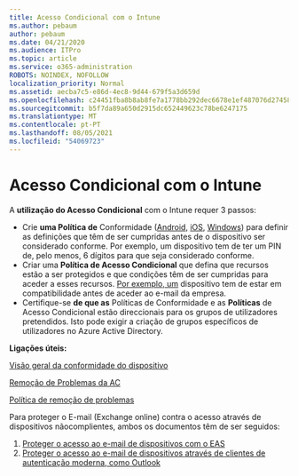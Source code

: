 ```yaml
---
title: Acesso Condicional com o Intune
ms.author: pebaum
author: pebaum
ms.date: 04/21/2020
ms.audience: ITPro
ms.topic: article
ms.service: o365-administration
ROBOTS: NOINDEX, NOFOLLOW
localization_priority: Normal
ms.assetid: aecba7c5-e86d-4ec8-9d44-679f5a3d659d
ms.openlocfilehash: c24451fba8b8ab8fe7a1778bb292dec6678e1ef487076d27458c9aeb4963c683
ms.sourcegitcommit: b5f7da89a650d2915dc652449623c78be6247175
ms.translationtype: MT
ms.contentlocale: pt-PT
ms.lasthandoff: 08/05/2021
ms.locfileid: "54069723"
---
```

# <a name="conditional-access-with-intune"></a>Acesso Condicional com o Intune

A  **utilização do Acesso Condicional**  com o Intune requer 3 passos:

- Crie **uma Política de** Conformidade ([Android,](https://docs.microsoft.com/intune/compliance-policy-create-android) [iOS](https://docs.microsoft.com/intune/compliance-policy-create-ios), [Windows](https://docs.microsoft.com//intune/compliance-policy-create-windows)) para definir as definições que têm de ser cumpridas antes de o dispositivo ser considerado conforme. Por exemplo, um dispositivo tem de ter um PIN de, pelo menos, 6 dígitos para que seja considerado conforme.
- Criar uma **Política de Acesso Condicional**  que defina que recursos estão a ser protegidos e que condições têm de ser cumpridas para aceder a esses recursos.  [Por exemplo, um](https://docs.microsoft.com/intune/tutorial-protect-email-on-unmanaged-devices#create-conditional-access-policies)  dispositivo tem de estar em compatibilidade antes de aceder ao e-mail da empresa.
- Certifique-se **de que as**  Políticas de Conformidade e as  **Políticas**  de Acesso Condicional estão direccionais para os grupos de utilizadores pretendidos. Isto pode exigir a criação de grupos específicos de utilizadores no Azure Active Directory.

**Ligações úteis:**

[Visão geral da conformidade do dispositivo](https://docs.microsoft.com/intune/device-compliance-get-started)

[Remoção de Problemas da AC](https://docs.microsoft.com/intune/troubleshoot-conditional-access)

[Política de remoção de problemas](https://docs.microsoft.com/troubleshoot/mem/intune/troubleshoot-policies-in-microsoft-intune)

Para proteger o E-mail (Exchange online) contra o acesso através de dispositivos nãocomplientes, ambos os documentos têm de ser seguidos:

1. [Proteger o acesso ao e-mail de dispositivos com o EAS](https://docs.microsoft.com/intune/tutorial-protect-email-on-unmanaged-devices)
2. [Proteger o acesso ao e-mail de dispositivos através de clientes de autenticação moderna, como Outlook](https://docs.microsoft.com/intune/tutorial-protect-email-on-enrolled-devices)